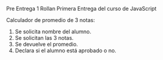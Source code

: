 Pre Entrega 1 Rollan
Primera Entrega del curso de JavaScript

Calculador de promedio de 3 notas:
1. Se solicita nombre del alumno.
2. Se solicitan las 3 notas.
3. Se devuelve el promedio.
4. Declara si el alumno está aprobado o no.
